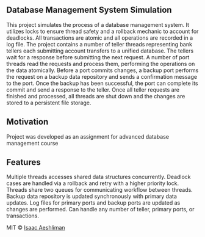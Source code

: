 ## Database Management System Simulation
This project simulates the process of a database management system.
It utilizes locks to ensure thread safety and a rollback mechanic to account for deadlocks.
All transactions are atomic and all operations are recorded in a log file.
The project contains a number of teller threads representing bank tellers each submitting account transfers to a unified database.
The tellers wait for a response before submitting the next request.
A number of port threads read the requests and process them, performing the operations on the data atomically.
Before a port commits changes, a backup port performs the request on a backup data repository and sends a confirmation message to the port.
Once the backup has been successful, the port can complete its commit and send a response to the teller.
Once all teller requests are finished and processed, all threads are shut down and the changes are stored to a persistent file storage.

## Motivation
Project was developed as an assignment for advanced database management course

## Features
Multiple threads accesses shared data structures concurrently.
Deadlock cases are handled via a rollback and retry with a higher priority lock.
Threads share two queues for communicating workflow between threads.
Backup data repository is updated synchronously with primary data updates.
Log files for primary ports and backup ports are updated as changes are performed.
Can handle any number of teller, primary ports, or transactions.

MIT © [Isaac Aeshliman](https://github.com/iaeshliman)
